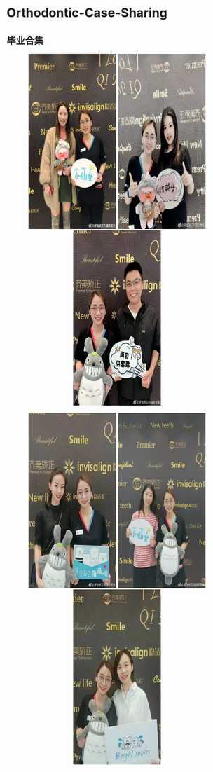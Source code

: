 # Orthodontic-Case-Sharing

## 毕业合集



<p align="center">
<img src="graduation/0001.jpg" width="200px", height="400px" /> 
<img src="graduation/0002.jpg" width="200px", height="400px"/> 
<img src="graduation/0003.jpg" width="200px", height="400px"//> 
</p>


<p align="center">
<img src="graduation/0004.jpg" width="200px", height="400px"/> 
<img src="graduation/0005.jpg" width="200px", height="400px"/> 
<img src="graduation/0006.jpg" width="200px", height="400px"/> 
</p>
